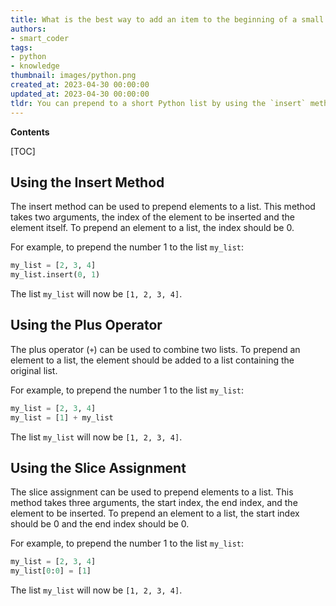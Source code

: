 ```yaml
---
title: What is the best way to add an item to the beginning of a small Python list?
authors:
- smart_coder
tags:
- python
- knowledge
thumbnail: images/python.png
created_at: 2023-04-30 00:00:00
updated_at: 2023-04-30 00:00:00
tldr: You can prepend to a short Python list by using the `insert` method.
---
```


**Contents**

[TOC]

## Using the Insert Method
The insert method can be used to prepend elements to a list. This method takes two arguments, the index of the element to be inserted and the element itself. To prepend an element to a list, the index should be 0.

For example, to prepend the number 1 to the list `my_list`:

```python
my_list = [2, 3, 4]
my_list.insert(0, 1)
```

The list `my_list` will now be `[1, 2, 3, 4]`.

## Using the Plus Operator
The plus operator (`+`) can be used to combine two lists. To prepend an element to a list, the element should be added to a list containing the original list.

For example, to prepend the number 1 to the list `my_list`:

```python
my_list = [2, 3, 4]
my_list = [1] + my_list
```

The list `my_list` will now be `[1, 2, 3, 4]`.

## Using the Slice Assignment
The slice assignment can be used to prepend elements to a list. This method takes three arguments, the start index, the end index, and the element to be inserted. To prepend an element to a list, the start index should be 0 and the end index should be 0.

For example, to prepend the number 1 to the list `my_list`:

```python
my_list = [2, 3, 4]
my_list[0:0] = [1]
```

The list `my_list` will now be `[1, 2, 3, 4]`.
